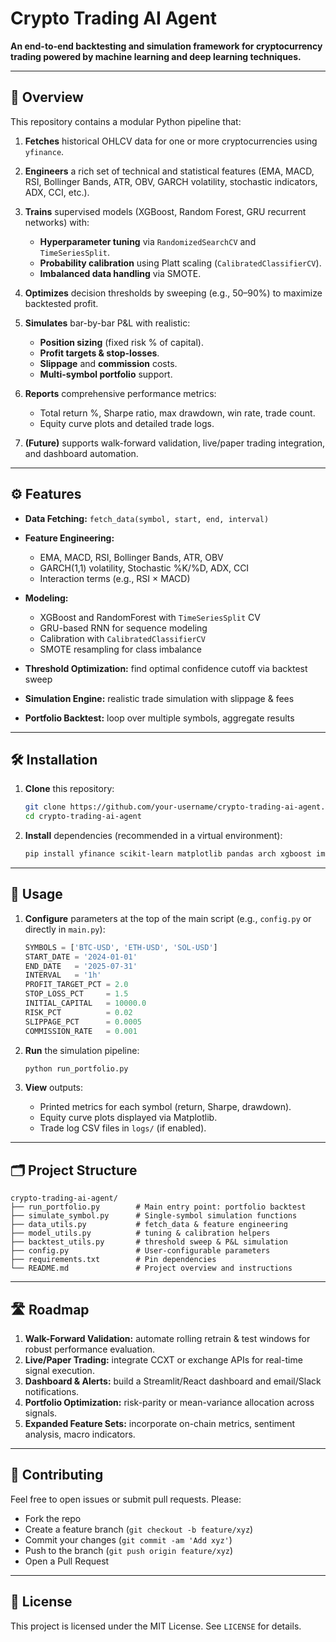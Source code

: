 # Crypto Trading AI Agent

**An end-to-end backtesting and simulation framework for cryptocurrency trading powered by machine learning and deep learning techniques.**

---

## 📖 Overview

This repository contains a modular Python pipeline that:

1. **Fetches** historical OHLCV data for one or more cryptocurrencies using `yfinance`.
2. **Engineers** a rich set of technical and statistical features (EMA, MACD, RSI, Bollinger Bands, ATR, OBV, GARCH volatility, stochastic indicators, ADX, CCI, etc.).
3. **Trains** supervised models (XGBoost, Random Forest, GRU recurrent networks) with:

   * **Hyperparameter tuning** via `RandomizedSearchCV` and `TimeSeriesSplit`.
   * **Probability calibration** using Platt scaling (`CalibratedClassifierCV`).
   * **Imbalanced data handling** via SMOTE.
4. **Optimizes** decision thresholds by sweeping (e.g., 50–90%) to maximize backtested profit.
5. **Simulates** bar-by-bar P\&L with realistic:

   * **Position sizing** (fixed risk % of capital).
   * **Profit targets & stop-losses**.
   * **Slippage** and **commission** costs.
   * **Multi-symbol portfolio** support.
6. **Reports** comprehensive performance metrics:

   * Total return %, Sharpe ratio, max drawdown, win rate, trade count.
   * Equity curve plots and detailed trade logs.
7. **(Future)** supports walk-forward validation, live/paper trading integration, and dashboard automation.

---

## ⚙️ Features

* **Data Fetching:** `fetch_data(symbol, start, end, interval)`
* **Feature Engineering:**

  * EMA, MACD, RSI, Bollinger Bands, ATR, OBV
  * GARCH(1,1) volatility, Stochastic %K/%D, ADX, CCI
  * Interaction terms (e.g., RSI × MACD)
* **Modeling:**

  * XGBoost and RandomForest with `TimeSeriesSplit` CV
  * GRU-based RNN for sequence modeling
  * Calibration with `CalibratedClassifierCV`
  * SMOTE resampling for class imbalance
* **Threshold Optimization:** find optimal confidence cutoff via backtest sweep
* **Simulation Engine:** realistic trade simulation with slippage & fees
* **Portfolio Backtest:** loop over multiple symbols, aggregate results

---

## 🛠️ Installation

1. **Clone** this repository:

   ```bash
   git clone https://github.com/your-username/crypto-trading-ai-agent.git
   cd crypto-trading-ai-agent
   ```

2. **Install** dependencies (recommended in a virtual environment):

   ```bash
   pip install yfinance scikit-learn matplotlib pandas arch xgboost imblearn joblib tensorflow
   ```

---

## 🚀 Usage

1. **Configure** parameters at the top of the main script (e.g., `config.py` or directly in `main.py`):

   ```python
   SYMBOLS = ['BTC-USD', 'ETH-USD', 'SOL-USD']
   START_DATE = '2024-01-01'
   END_DATE   = '2025-07-31'
   INTERVAL   = '1h'
   PROFIT_TARGET_PCT = 2.0
   STOP_LOSS_PCT     = 1.5
   INITIAL_CAPITAL   = 10000.0
   RISK_PCT          = 0.02
   SLIPPAGE_PCT      = 0.0005
   COMMISSION_RATE   = 0.001
   ```

2. **Run** the simulation pipeline:

   ```bash
   python run_portfolio.py
   ```

3. **View** outputs:

   * Printed metrics for each symbol (return, Sharpe, drawdown).
   * Equity curve plots displayed via Matplotlib.
   * Trade log CSV files in `logs/` (if enabled).

---

## 🗂️ Project Structure

```
crypto-trading-ai-agent/
├── run_portfolio.py        # Main entry point: portfolio backtest
├── simulate_symbol.py      # Single-symbol simulation functions
├── data_utils.py           # fetch_data & feature engineering
├── model_utils.py          # tuning & calibration helpers
├── backtest_utils.py       # threshold sweep & P&L simulation
├── config.py               # User-configurable parameters
├── requirements.txt        # Pin dependencies
└── README.md               # Project overview and instructions
```

---

## 🛣️ Roadmap

1. **Walk-Forward Validation:** automate rolling retrain & test windows for robust performance evaluation.
2. **Live/Paper Trading:** integrate CCXT or exchange APIs for real-time signal execution.
3. **Dashboard & Alerts:** build a Streamlit/React dashboard and email/Slack notifications.
4. **Portfolio Optimization:** risk-parity or mean-variance allocation across signals.
5. **Expanded Feature Sets:** incorporate on-chain metrics, sentiment analysis, macro indicators.

---

## 🤝 Contributing

Feel free to open issues or submit pull requests. Please:

* Fork the repo
* Create a feature branch (`git checkout -b feature/xyz`)
* Commit your changes (`git commit -am 'Add xyz'`)
* Push to the branch (`git push origin feature/xyz`)
* Open a Pull Request

---

## 📜 License

This project is licensed under the MIT License. See `LICENSE` for details.
